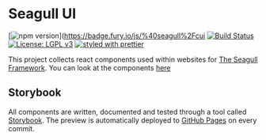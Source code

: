 # Seagull UI

[![npm version](https://badge.fury.io/js/%40seagull%2Fui.svg)](https://badge.fury.io/js/%40seagull%2Fcui
[![Build Status](https://travis-ci.org/seagull-js/ui.svg?branch=master)](https://travis-ci.org/seagull-js/ui)
[![License: LGPL v3](https://img.shields.io/badge/License-LGPL%20v3-blue.svg)](http://www.gnu.org/licenses/lgpl-3.0)
[![styled with prettier](https://img.shields.io/badge/styled_with-prettier-ff69b4.svg)](https://github.com/prettier/prettier)

This project collects react components used within websites for
[The Seagull Framework](https://seagull.technology). You can look at the
components [here](http://seagull-js.github.io/ui)

## Storybook

All components are written, documented and tested through a tool called
[Storybook](https://storybook.js.org/). The preview is automatically deployed
to [GitHub Pages](http://seagull-js.github.io/ui) on every commit.
